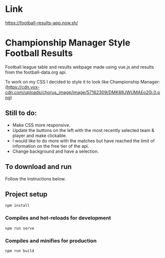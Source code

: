 # Link
https://football-results-app.now.sh/

# Championship Manager Style Football Results

Football league table and results webpage made using vue.js and results from the football-data.org api.

To work on my CSS I decided to style it to look like Championship Manager:
(https://cdn.vox-cdn.com/uploads/chorus_image/image/57162309/DMK88JWUMAEo20j.0.png)

## Still to do:

- Make CSS more responsive.
- Update the buttons on the left with the most recently selected team & player and make clickable.
- I would like to do more with the matches but have reached the limit of information on the free tier of the api.
- Change background and have a selection.

## To download and run

Follow the instructions below.

## Project setup
```
npm install
```

### Compiles and hot-reloads for development
```
npm run serve
```

### Compiles and minifies for production
```
npm run build
```
